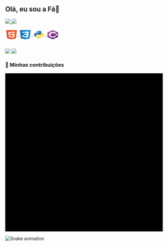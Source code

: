 ## Olá, eu sou a Fá💮


<div>
  <a href="https://github.com/FabianaCabrini">
  <img height="180em" src="https://github-readme-stats.vercel.app/api?username=FabianaCabrini&show_icons=true&theme=dracula&include_all_commits=true&count_private=true"/>
  <img height="180em" src="https://github-readme-stats.vercel.app/api/top-langs/?username=FabianaCabrini&layout=compact&langs_count=16&theme=dracula"/>

</div>

<div style="display: inline_block"><br>
  <img align="center" alt="Rafa-HTML" height="30" width="40" src="https://raw.githubusercontent.com/devicons/devicon/master/icons/html5/html5-original.svg">
  <img align="center" alt="Rafa-CSS" height="30" width="40" src="https://raw.githubusercontent.com/devicons/devicon/master/icons/css3/css3-original.svg">
  <img align="center" alt="Rafa-Python" height="30" width="40" src="https://raw.githubusercontent.com/devicons/devicon/master/icons/python/python-original.svg">
  <img align="center" alt="Rafa-Csharp" height="30" width="40" src="https://raw.githubusercontent.com/devicons/devicon/master/icons/csharp/csharp-original.svg">
</div>
  
  ##
 
<div> 
 
  <a href="https://www.instagram.com/a_cabrini_/_blank"><img src="https://img.shields.io/badge/-Instagram-%23E4405F?style=for-the-badge&logo=instagram&logoColor=white" target="_blank"></a>
  <a href="https://www.linkedin.com/in/fabiana-cabrini-2556001ba" target="_blank"><img src="https://img.shields.io/badge/-LinkedIn-%230077B5?style=for-the-badge&logo=linkedin&logoColor=white" target="_blank"></a> 
  
</div>

### 🐍 Minhas contribuições

<!DOCTYPE html>
<html lang="pt-br">
<head>
<meta charset="UTF-8">
<title>Cobrinha</title>
<style>
  canvas { background: #000; display: block; margin: auto; }
</style>
</head>
<body>
<canvas id="snake" width="400" height="400"></canvas>
<script>
const canvas = document.getElementById("snake");
const ctx = canvas.getContext("2d");

let grid = 20;
let count = 0;
let snake = [{x:160, y:160}];
let dx = grid;
let dy = 0;
let food = {x:320, y:320};

function gameLoop() {
  requestAnimationFrame(gameLoop);
  if (++count < 4) return;
  count = 0;
  ctx.clearRect(0,0,canvas.width,canvas.height);
  
  // Mover a cobra
  let head = {x: snake[0].x + dx, y: snake[0].y + dy};
  snake.unshift(head);
  
  // Comer comida
  if (head.x === food.x && head.y === food.y) {
    food.x = Math.floor(Math.random()*20)*grid;
    food.y = Math.floor(Math.random()*20)*grid;
  } else {
    snake.pop();
  }

  // Desenhar comida
  ctx.fillStyle = "red";
  ctx.fillRect(food.x, food.y, grid-1, grid-1);
  
  // Desenhar cobra
  ctx.fillStyle = "lime";
  snake.forEach(part => ctx.fillRect(part.x, part.y, grid-1, grid-1));
}

// Controles
document.addEventListener("keydown", e => {
  if (e.key === "ArrowUp" && dy === 0) { dx = 0; dy = -grid; }
  if (e.key === "ArrowDown" && dy === 0) { dx = 0; dy = grid; }
  if (e.key === "ArrowLeft" && dx === 0) { dx = -grid; dy = 0; }
  if (e.key === "ArrowRight" && dx === 0) { dx = grid; dy = 0; }
});

requestAnimationFrame(gameLoop);
</script>
</body>
</html>

<img src="https://raw.githubusercontent.com/FabianaCabrini/FabianaCabrini/output/dist/snake.svg" alt="Snake animation" style="max-width:100%; height:auto;">




